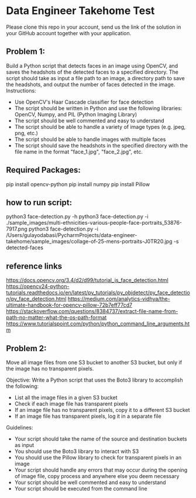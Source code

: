 # Data Engineer Takehome Test
Please clone this repo in your account, send us the link of the solution in your GitHub account together with your application.

## Problem 1:
Build a Python script that detects faces in an image using OpenCV, and saves the headshots of the detected faces to a specified directory. The script should take as input a file path to an image, a directory path to save the headshots, and output the number of faces detected in the image.
Instructions:
- Use OpenCV's Haar Cascade classifier for face detection
- The script should be written in Python and use the following libraries: OpenCV, Numpy, and PIL (Python Imaging Library)
- The script should be well commented and easy to understand
- The script should be able to handle a variety of image types (e.g. jpeg, png, etc.)
- The script should be able to handle images with multiple faces
- The script should save the headshots in the specified directory with the file name in the format "face_1.jpg", "face_2.jpg", etc.

## Required Packages:
pip install opencv-python
pip install numpy
pip install Pillow

## how to run script:
python3 face-detection.py -h
python3 face-detection.py -i ./sample_images/multi-ethnicities-various-people-face-portraits_53876-7917.png
python3 face-detection.py -i /Users/gulayodabasi/PycharmProjects/data-engineer-takehome/sample_images/collage-of-25-mens-portraits-J0TR20.jpg -s detected-faces

## reference links
https://docs.opencv.org/3.4/d2/d99/tutorial_js_face_detection.html
https://opencv24-python-tutorials.readthedocs.io/en/latest/py_tutorials/py_objdetect/py_face_detection/py_face_detection.html
https://medium.com/analytics-vidhya/the-ultimate-handbook-for-opencv-pillow-72b7eff77cd7
https://stackoverflow.com/questions/8384737/extract-file-name-from-path-no-matter-what-the-os-path-format
https://www.tutorialspoint.com/python/python_command_line_arguments.htm


## Problem 2: 
Move all image files from one S3 bucket to another S3 bucket, but only if the image has no transparent pixels.

Objective: Write a Python script that uses the Boto3 library to accomplish the following:

- List all the image files in a given S3 bucket
- Check if each image file has transparent pixels
- If an image file has no transparent pixels, copy it to a different S3 bucket
- If an image file has transparent pixels, log it in a separate file

Guidelines:
- Your script should take the name of the source and destination buckets as input
- You should use the Boto3 library to interact with S3
- You should use the Pillow library to check for transparent pixels in an image
- Your script should handle any errors that may occur during the opening of image file, copy process and anywhere else you deem necessary
- Your script should be well commented and easy to understand
- Your script should be executed from the command line
